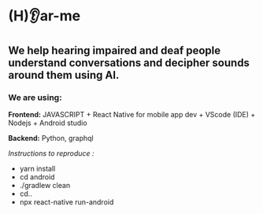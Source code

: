 # (H):ear:ar-me
## We help hearing impaired and deaf people understand conversations and decipher sounds around them using AI.
### We are using:
<p> <strong>Frontend:</strong> JAVASCRIPT + React Native  for mobile app dev + VScode (IDE)  + Nodejs + Android studio <p/>
<p> <strong>Backend:</strong> Python, graphql <p/>
<em>Instructions to reproduce :</em>
<ul>
<li> yarn install</li>
<li> cd android</li>
<li>./gradlew clean</li>
<li>cd..</li>
<li> npx react-native run-android</li>
</ul> 
